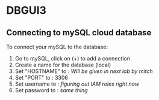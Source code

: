 # DBGUI3


## Connecting to mySQL cloud database
To connect your mySQL to the database:
1. Go to mySQL, click on (+) to add a connection
2. Create a name for the database (local)
3. Set "HOSTNAME" to : *Will be given in next lab by mitch*
4. Set "PORT" to : 3306
5. Set username to : *figuring out IAM roles right now*
6. Set password to : *same thing*
